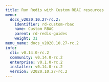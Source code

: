 ```yaml
---
title: Run Redis with Custom RBAC resources
menu:
  docs_v2020.10.27-rc.2:
    identifier: rd-custom-rbac
    name: Custom RBAC
    parent: rd-redis-guides
    weight: 31
menu_name: docs_v2020.10.27-rc.2
info:
  cli: v0.14.0-rc.2
  community: v0.14.0-rc.2
  enterprise: v0.1.0-rc.2
  installer: v0.14.0-rc.2
  version: v2020.10.27-rc.2
---
```


